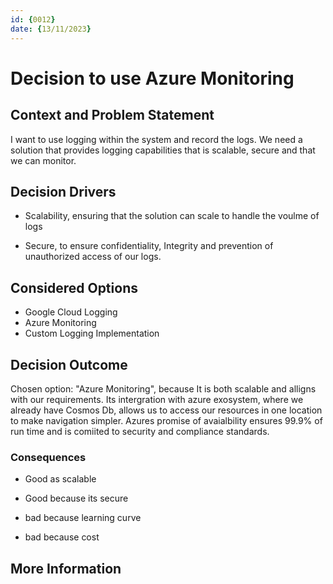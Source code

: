 ```yaml
---
id: {0012}
date: {13/11/2023}
---
```

# Decision to use Azure Monitoring

## Context and Problem Statement
I want to use logging within the system and record the logs. We need a solution that provides logging capabilities that is scalable, secure and that we can monitor.

## Decision Drivers

* Scalability, ensuring that the solution can scale to handle the voulme of logs

* Secure, to ensure confidentiality, Integrity and prevention of unauthorized access of our logs.

## Considered Options

* Google Cloud Logging
* Azure Monitoring
* Custom Logging Implementation

## Decision Outcome

Chosen option: "Azure Monitoring", because
It is both scalable and alligns with our requirements. Its intergration with azure exosystem, where we already have Cosmos Db, allows us to access our resources in one location to make navigation simpler. Azures promise of avaialbility ensures 99.9% of run time and is comiited to security and compliance standards.

### Consequences

* Good as scalable

* Good because its secure

* bad because learning curve

* bad because cost

## More Information
